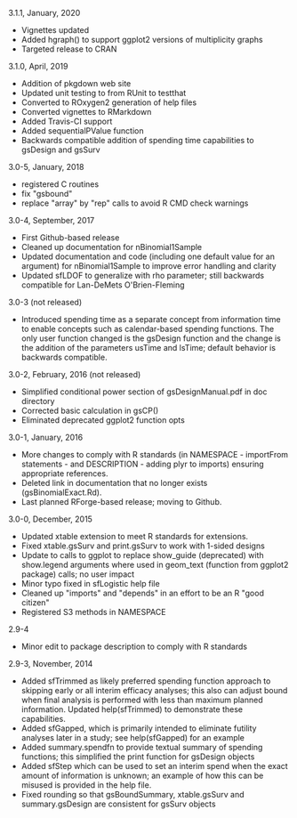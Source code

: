 3.1.1, January, 2020
- Vignettes updated
- Added hgraph() to support ggplot2 versions of multiplicity graphs
- Targeted release to CRAN


3.1.0, April, 2019
- Addition of pkgdown web site
- Updated unit testing to from RUnit to testthat
- Converted to ROxygen2 generation of help files
- Converted vignettes to RMarkdown
- Added Travis-CI support
- Added sequentialPValue function 
- Backwards compatible addition of spending time capabilities to gsDesign and gsSurv

3.0-5, January, 2018
- registered C routines
- fix "gsbound"
- replace "array" by "rep" calls to avoid R CMD check warnings

3.0-4, September, 2017
- First Github-based release
- Cleaned up documentation for nBinomial1Sample
- Updated documentation and code (including one default value for an argument) for nBinomial1Sample to improve error handling and clarity 
- Updated sfLDOF to generalize with rho parameter; still backwards compatible for Lan-DeMets O'Brien-Fleming

3.0-3 (not released)
- Introduced spending time as a separate concept from information time to enable concepts such as calendar-based spending functions. The only user function changed is the gsDesign function and the change is the addition of the parameters usTime and lsTime; default behavior is backwards compatible.

3.0-2, February, 2016 (not released)
- Simplified conditional power section of gsDesignManual.pdf in doc directory
- Corrected basic calculation in gsCP()
- Eliminated deprecated ggplot2 function opts

3.0-1, January, 2016
- More changes to comply with R standards (in NAMESPACE - importFrom statements - and DESCRIPTION - adding plyr to imports) ensuring appropriate references.
- Deleted link in documentation that no longer exists (gsBinomialExact.Rd).
- Last planned RForge-based release; moving to Github.


3.0-0, December, 2015
- Updated xtable extension to meet R standards for extensions. 
- Fixed xtable.gsSurv and print.gsSurv to work with 1-sided designs
- Update to calls to ggplot to replace show_guide (deprecated) with show.legend arguments where used in geom_text (function from ggplot2 package) calls; no user impact
- Minor typo fixed in sfLogistic help file
- Cleaned up "imports" and "depends" in an effort to be an R "good citizen"
- Registered S3 methods in NAMESPACE

2.9-4
- Minor edit to package description to comply with R standards

2.9-3, November, 2014
- Added sfTrimmed as likely preferred spending function approach to skipping early or all interim efficacy analyses; this also can adjust bound when final analysis is performed with less than maximum planned information. Updated help(sfTrimmed) to demonstrate these capabilities.
- Added sfGapped, which is primarily intended to eliminate futility analyses later in a study; see help(sfGapped) for an example
- Added summary.spendfn to provide textual summary of spending functions; this simplified the print function for gsDesign objects
- Added sfStep which can be used to set an interim spend when the exact amount of information is unknown; an example of how this can be misused is provided in the help file.
- Fixed rounding so that gsBoundSummary, xtable.gsSurv and summary.gsDesign are consistent for gsSurv objects